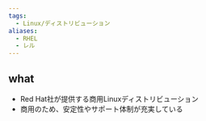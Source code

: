 ```yaml
---
tags:
  - Linux/ディストリビューション
aliases:
  - RHEL
  - レル
---
```

## what
- Red Hat社が提供する商用Linuxディストリビューション
- 商用のため、安定性やサポート体制が充実している